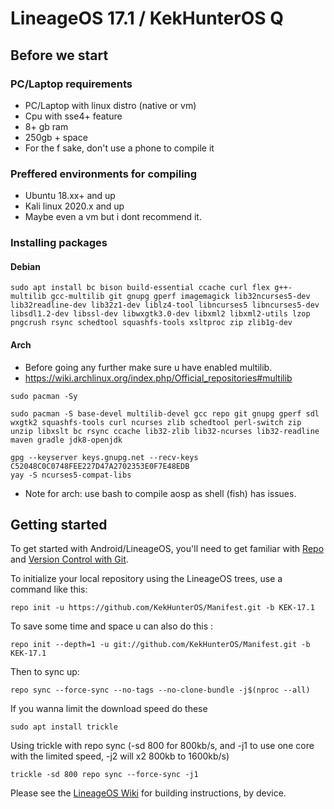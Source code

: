 LineageOS 17.1 / KekHunterOS Q
===========

Before we start
--------------------------------------------
### PC/Laptop requirements
* PC/Laptop with linux distro (native or vm)
* Cpu with sse4+ feature
* 8+ gb ram
* 250gb + space
* For the f sake, don't use a phone to compile it
### Preffered environments for compiling
* Ubuntu 18.xx+ and up
* Kali linux 2020.x and up
* Maybe even a vm but i dont recommend it.

### Installing packages

#### Debian
```
sudo apt install bc bison build-essential ccache curl flex g++-multilib gcc-multilib git gnupg gperf imagemagick lib32ncurses5-dev lib32readline-dev lib32z1-dev liblz4-tool libncurses5 libncurses5-dev libsdl1.2-dev libssl-dev libwxgtk3.0-dev libxml2 libxml2-utils lzop pngcrush rsync schedtool squashfs-tools xsltproc zip zlib1g-dev 
```
#### Arch
* Before going any further make sure u have enabled multilib.
* https://wiki.archlinux.org/index.php/Official_repositories#multilib
```
sudo pacman -Sy

sudo pacman -S base-devel multilib-devel gcc repo git gnupg gperf sdl wxgtk2 squashfs-tools curl ncurses zlib schedtool perl-switch zip unzip libxslt bc rsync ccache lib32-zlib lib32-ncurses lib32-readline maven gradle jdk8-openjdk 

gpg --keyserver keys.gnupg.net --recv-keys C52048C0C0748FEE227D47A2702353E0F7E48EDB
yay -S ncurses5-compat-libs
```
* Note for arch: use bash to compile aosp as shell (fish) has issues.

Getting started
---------------

To get started with Android/LineageOS, you'll need to get
familiar with [Repo](https://source.android.com/source/using-repo.html) and [Version Control with Git](https://source.android.com/source/version-control.html).

To initialize your local repository using the LineageOS trees, use a command like this:
```
repo init -u https://github.com/KekHunterOS/Manifest.git -b KEK-17.1
```

To save some time and space u can also do this : 
```
repo init --depth=1 -u git://github.com/KekHunterOS/Manifest.git -b KEK-17.1
```
Then to sync up:
```
repo sync --force-sync --no-tags --no-clone-bundle -j$(nproc --all)
```
If you wanna limit the download speed do these
```
sudo apt install trickle
```
Using trickle with repo sync (-sd 800 for 800kb/s, and -j1 to use one core with the limited speed, -j2 will x2 800kb to 1600kb/s)
```
trickle -sd 800 repo sync --force-sync -j1
```
Please see the [LineageOS Wiki](https://wiki.lineageos.org/) for building instructions, by device.
